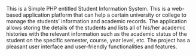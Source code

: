 This is a Simple PHP entitled Student Information System. This is a web-based application platform that can help a certain university or college to manage the students' information and academic records. The application allows storing the details of the students and lists all of his/her academic histories with the relevant information such as the academic status of the student on the specific semester, course, year level, etc. The project has a pleasant user interface and user-friendly functionalities and features.
